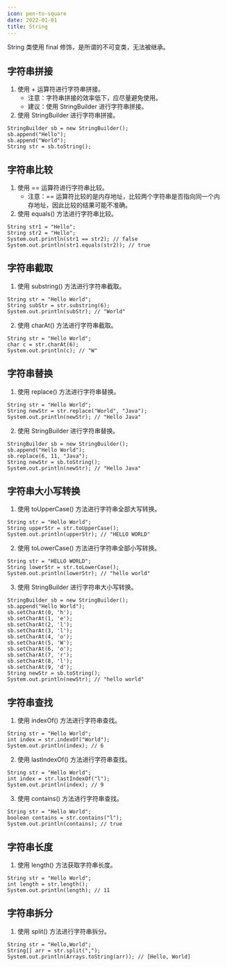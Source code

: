 ```yaml
---
icon: pen-to-square
date: 2022-01-01
title: String
---
```


String 类使用 final 修饰，是所谓的不可变类，无法被继承。


## 字符串拼接

1. 使用 + 运算符进行字符串拼接。
   - 注意：字符串拼接的效率低下，应尽量避免使用。
   - 建议：使用 StringBuilder 进行字符串拼接。
2. 使用 StringBuilder 进行字符串拼接。
```
StringBuilder sb = new StringBuilder();
sb.append("Hello");
sb.append("World");
String str = sb.toString();
```

## 字符串比较
1. 使用 == 运算符进行字符串比较。
   - 注意：== 运算符比较的是内存地址，比较两个字符串是否指向同一个内存地址，因此比较的结果可能不准确。
2. 使用 equals() 方法进行字符串比较。
```
String str1 = "Hello";
String str2 = "Hello";
System.out.println(str1 == str2); // false
System.out.println(str1.equals(str2)); // true
```
## 字符串截取
1. 使用 substring() 方法进行字符串截取。
```
String str = "Hello World";
String subStr = str.substring(6);
System.out.println(subStr); // "World"
```
2. 使用 charAt() 方法进行字符串截取。
```
String str = "Hello World";
char c = str.charAt(6);
System.out.println(c); // "W"
```
## 字符串替换
1. 使用 replace() 方法进行字符串替换。
```
String str = "Hello World";
String newStr = str.replace("World", "Java");
System.out.println(newStr); // "Hello Java"
```
2. 使用 StringBuilder 进行字符串替换。
```
StringBuilder sb = new StringBuilder();
sb.append("Hello World");
sb.replace(6, 11, "Java");
String newStr = sb.toString();
System.out.println(newStr); // "Hello Java"
```
## 字符串大小写转换
1. 使用 toUpperCase() 方法进行字符串全部大写转换。
```
String str = "Hello World";
String upperStr = str.toUpperCase();
System.out.println(upperStr); // "HELLO WORLD"
```
2. 使用 toLowerCase() 方法进行字符串全部小写转换。
```
String str = "HELLO WORLD";
String lowerStr = str.toLowerCase();
System.out.println(lowerStr); // "hello world"
```
3. 使用 StringBuilder 进行字符串大小写转换。
```
StringBuilder sb = new StringBuilder();
sb.append("Hello World");
sb.setCharAt(0, 'h');
sb.setCharAt(1, 'e');
sb.setCharAt(2, 'l');
sb.setCharAt(3, 'l');
sb.setCharAt(4, 'o');
sb.setCharAt(5, 'W');
sb.setCharAt(6, 'o');
sb.setCharAt(7, 'r');
sb.setCharAt(8, 'l');
sb.setCharAt(9, 'd');
String newStr = sb.toString();
System.out.println(newStr); // "hello world"
```
## 字符串查找
1. 使用 indexOf() 方法进行字符串查找。
```
String str = "Hello World";
int index = str.indexOf("World");
System.out.println(index); // 6
```
2. 使用 lastIndexOf() 方法进行字符串查找。
```
String str = "Hello World";
int index = str.lastIndexOf("l");
System.out.println(index); // 9
```
3. 使用 contains() 方法进行字符串查找。
```
String str = "Hello World";
boolean contains = str.contains("l");
System.out.println(contains); // true
```
## 字符串长度
1. 使用 length() 方法获取字符串长度。
```
String str = "Hello World";
int length = str.length();
System.out.println(length); // 11
```
## 字符串拆分
1. 使用 split() 方法进行字符串拆分。
```
String str = "Hello,World";
String[] arr = str.split(",");
System.out.println(Arrays.toString(arr)); // [Hello, World]
```

